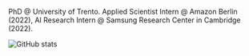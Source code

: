 PhD @ University of Trento.
Applied Scientist Intern @ Amazon Berlin (2022), AI Research Intern @ Samsung Research Center in Cambridge (2022).

![GitHub stats](https://github-readme-stats.vercel.app/api?username=vturrisi&show_icons=true&theme=transparent)
